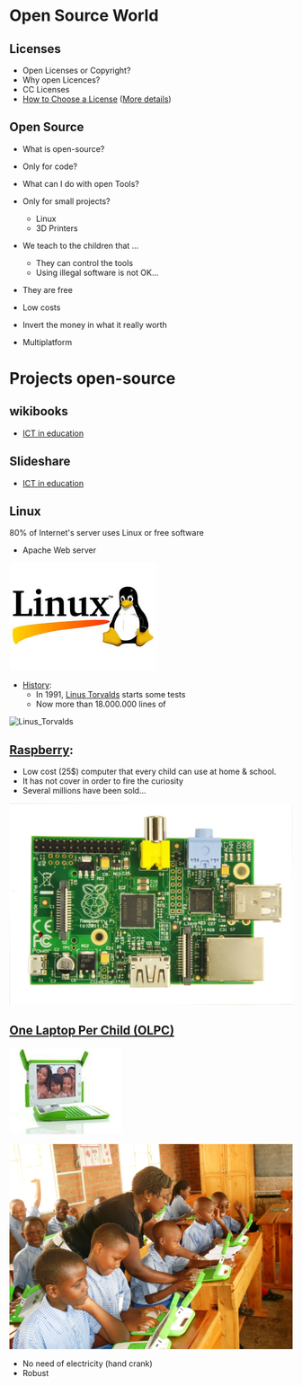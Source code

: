 # Open Source World


## Licenses

* Open Licenses or Copyright?
* Why open Licences?
* CC Licenses
* [How to Choose a License](http://creativecommons.org/choose/?lang=en) ([More details](http://choosealicense.com/))

## Open Source

  * What is open-source?
  * Only for code?
  * What can I do with open Tools?
  * Only for small projects?
    * Linux
    * 3D Printers

  * We teach to the children  that ...
      * They can control the tools
      * Using illegal software is not OK...

  * They are free
  * Low costs
  * Invert the money in what it really worth
  * Multiplatform

# Projects open-source

## wikibooks

* [ICT in education](https://en.wikibooks.org/wiki/ICT_in_Education)

## Slideshare

* [ICT in education](http://www.slideshare.net/manaseducation/ict-in-education-41611729)

## Linux

80% of Internet's server uses Linux or free software

* Apache Web server

![linux](./images/linux.jpg)

* [History](https://en.wikipedia.org/wiki/History_of_Linux):
  * In 1991, [Linus Torvalds](https://en.wikipedia.org/wiki/Linus_Torvalds) starts some tests
  * Now more than 18.000.000 lines of

![Linus_Torvalds](https://upload.wikimedia.org/wikipedia/commons/thumb/6/69/Linus_Torvalds.jpeg/330px-Linus_Torvalds.jpeg)

## [Raspberry](http://raspberrypi.org):

  * Low cost (25$) computer that every child can use at home & school.
  * It has not cover in order to fire the curiosity
  * Several millions have been sold...

![rasp](./images/ModeloB.jpg)

## [One Laptop Per Child (OLPC)](http://one.laptop.org/)

![aulaOLPC](./images/olpc.jpg)

![OLPC_classroom_teaching.JPG](./images/OLPC_classroom_teaching.JPG)

* No need of electricity (hand crank)
* Robust
